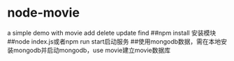 # node-movie
a simple demo with movie add delete update find
##npm install 安装模块
##node index.js或者npm run start启动服务
##使用mongodb数据，需在本地安装mongodb并启动mongodb，use movie建立movie数据库
